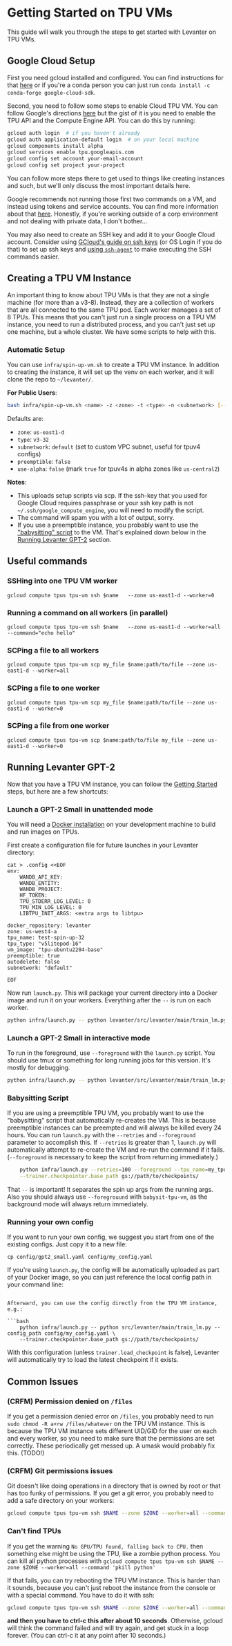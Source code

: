 # Getting Started on TPU VMs

This guide will walk you through the steps to get started with Levanter on TPU VMs.

## Google Cloud Setup

First you need gcloud installed and configured. You can find instructions for that [here](https://cloud.google.com/sdk/docs/quickstarts)
or if you're a conda person you can just run `conda install -c conda-forge google-cloud-sdk`.

Second, you need to follow some steps to enable Cloud TPU VM. You can follow Google's directions [here](https://cloud.google.com/tpu/docs/users-guide-tpu-vm)
but the gist of it is you need to enable the TPU API and the Compute Engine API. You can do this by running:

```bash
gcloud auth login  # if you haven't already
gcloud auth application-default login  # on your local machine
gcloud components install alpha
gcloud services enable tpu.googleapis.com
gcloud config set account your-email-account
gcloud config set project your-project
```

You can follow more steps there to get used to things like creating instances and such, but we'll only discuss the
most important details here.

Google recommends not running those first two commands on a VM, and instead using tokens and service accounts. You can
find more information about that [here](https://cloud.google.com/docs/authentication/production#auth-cloud-implicit-python).
Honestly, if you're working outside of a corp environment and not dealing with private data, I don't bother...

You may also need to create an SSH key and add it to your Google Cloud account. Consider using
[GCloud's guide on ssh keys](https://cloud.google.com/compute/docs/connect/add-ssh-keys#metadata) (or OS Login if you do that)
to set up ssh keys and [using `ssh-agent`](https://kb.iu.edu/d/aeww) to make executing the SSH commands easier.

## Creating a TPU VM Instance

An important thing to know about TPU VMs is that they are not a single machine (for more than a v3-8). Instead, they
are a collection of workers that are all connected to the same TPU pod. Each worker manages a set of 8 TPUs.
This means that you can't just run a single process on a TPU VM instance, you need to run a distributed process,
and you can't just set up one machine, but a whole cluster. We have some scripts to help with this.

### Automatic Setup

You can use `infra/spin-up-vm.sh` to create a TPU VM instance. In addition to creating the instance, it will set up
the venv on each worker, and it will clone the repo to `~/levanter/`.

**For Public Users**:

```bash
bash infra/spin-up-vm.sh <name> -z <zone> -t <type> -n <subnetwork> [--preemptible] [--use-alpha]
```

Defaults are:
- `zone`: `us-east1-d`
- `type`: `v3-32`
- `subnetwork`: `default` (set to custom VPC subnet, useful for tpuv4 configs)
- `preemptible`: `false`
- `use-alpha`: `false` (mark `true` for tpuv4s in alpha zones like `us-central2`)

**Notes**:

* This uploads setup scripts via scp. If the ssh-key that you used for Google Cloud requires passphrase or your ssh key
path is not `~/.ssh/google_compute_engine`, you will need to modify the script.
* The command will spam you with a lot of output, sorry.
* If you use a preemptible instance, you probably want to use the ["babysitting" script](#babysitting-script) to
the VM. That's explained down below in the [Running Levanter GPT-2](#running-levanter-gpt-2) section.


## Useful commands

### SSHing into one TPU VM worker

`gcloud compute tpus tpu-vm ssh $name   --zone us-east1-d --worker=0`

### Running a command on all workers (in parallel)
`gcloud compute tpus tpu-vm ssh $name   --zone us-east1-d --worker=all --command="echo hello"`

### SCPing a file to all workers
`gcloud compute tpus tpu-vm scp my_file $name:path/to/file --zone us-east1-d --worker=all`

### SCPing a file to one worker
`gcloud compute tpus tpu-vm scp my_file $name:path/to/file --zone us-east1-d --worker=0`

### SCPing a file from one worker
`gcloud compute tpus tpu-vm scp $name:path/to/file my_file --zone us-east1-d --worker=0`

## Running Levanter GPT-2
Now that you have a TPU VM instance, you can follow the [Getting Started](Getting-Started-Training.md) steps, but here are a few shortcuts:

### Launch a GPT-2 Small in unattended mode

You will need a [Docker installation](https://docs.docker.com/engine/install/)
on your development machine to build and run images on TPUs.

First create a configuration file for future launches in your Levanter directory:

```
cat > .config <<EOF
env:
    WANDB_API_KEY: 
    WANDB_ENTITY: 
    WANDB_PROJECT: 
    HF_TOKEN: 
    TPU_STDERR_LOG_LEVEL: 0
    TPU_MIN_LOG_LEVEL: 0
    LIBTPU_INIT_ARGS: <extra args to libtpu>

docker_repository: levanter
zone: us-west4-a
tpu_name: test-spin-up-32
tpu_type: "v5litepod-16"
vm_image: "tpu-ubuntu2204-base"
preemptible: true
autodelete: false
subnetwork: "default"

EOF
```

Now run `launch.py`. This will package your current directory into a Docker image and run it on your workers. Everything after the `--` is run on each worker.

```bash
python infra/launch.py -- python levanter/src/levanter/main/train_lm.py --config_path levanter/config/gpt2_small.yaml --trainer.checkpointer.base_path gs://<somewhere>'
```

### Launch a GPT-2 Small in interactive mode

To run in the foreground, use `--foreground` with the `launch.py` script. You should use tmux or something for long running jobs for this version. It's mostly for debugging.
```bash
python infra/launch.py -- python levanter/src/levanter/main/train_lm.py --config_path levanter/config/gpt2_small.yaml --trainer.checkpointer.base_path gs://<somewhere>'
```

### Babysitting Script

If you are using a preemptible TPU VM, you probably want to use the "babysitting" script that automatically re-creates
the VM. This is because preemptible instances can be preempted and will always be killed every 24 hours. You can run `launch.py` with the `--retries` and `--foreground` parameter to accomplish this. If `--retries` is greater than 1, `launch.py` will automatically attempt to re-create the VM and re-run the command if it fails. (`--foreground` is necessary to keep the script from returning immediately.)

```bash
    python infra/launch.py --retries=100 --foreground --tpu_name=my_tpu -- python src/levanter/main/train_lm.py --config_path config/my_config.yaml \
    --trainer.checkpointer.base_path gs://path/to/checkpoints/
```

That `--` is important! It separates the spin up args from the running args.
Also you should always use `--foregrouund` with `babysit-tpu-vm`, as the
background mode will always return immediately.

### Running your own config

If you want to run your own config, we suggest you start from one of the existing configs. Just copy it to
a new file:

`cp config/gpt2_small.yaml config/my_config.yaml`

If you're using `launch.py`, the config will be automatically uploaded as part of your Docker image, so you
can just reference the local config path in your command line:

```

Afterward, you can use the config directly from the TPU VM instance, e.g.:

```bash
    python infra/launch.py -- python src/levanter/main/train_lm.py --config_path config/my_config.yaml \
    --trainer.checkpointer.base_path gs://path/to/checkpoints/
```

With this configuration (unless `trainer.load_checkpoint` is false), Levanter will automatically
try to load the latest checkpoint if it exists.

## Common Issues
### (CRFM) Permission denied on `/files`

If you get a permission denied error on `/files`, you probably need to run `sudo chmod -R a+rw /files/whatever` on the
TPU VM instance. This is because the TPU VM instance sets different UID/GID for the user on each and every worker, so
you need to make sure that the permissions are set correctly. These periodically get messed up. A umask would probably
fix this. (TODO!)

### (CRFM) Git permissions issues

Git doesn't like doing operations in a directory that is owned by root or that has too funky of permissions. If you get a git error, you probably need to
add a safe directory on your workers:

```bash
gcloud compute tpus tpu-vm ssh $NAME --zone $ZONE --worker=all --command 'git config --global --add safe.directory /files/<wherever>'
```

### Can't find TPUs

If you get the warning `No GPU/TPU found, falling back to CPU.` then something else might be using the TPU, like a zombie python
process. You can kill all python processes with `gcloud compute tpus tpu-vm ssh $NAME --zone $ZONE --worker=all --command 'pkill python'`

If that fails, you can try rebooting the TPU VM instance. This is harder than it sounds, because you can't just reboot the instance
from the console or with a special command. You have to do it with ssh:

```bash
gcloud compute tpus tpu-vm ssh $NAME --zone $ZONE --worker=all --command 'sudo reboot'
```

**and then you have to ctrl-c this after about 10 seconds**. Otherwise, gcloud will think the command failed and will
try again, and get stuck in a loop forever. (You can ctrl-c it at any point after 10 seconds.)
